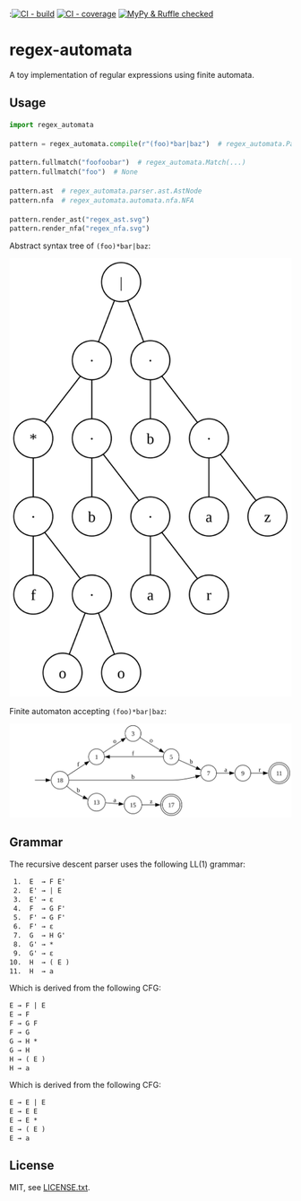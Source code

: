 :[![CI - build](https://img.shields.io/github/actions/workflow/status/tkarabela/miscreaders/main.yml?branch=master)](https://github.com/tkarabela/miscreaders/actions)
[![CI - coverage](https://img.shields.io/codecov/c/github/tkarabela/miscreaders)](https://app.codecov.io/github/tkarabela/miscreaders)
[![MyPy & Ruffle checked](https://img.shields.io/badge/MyPy%20%26%20Ruffle-checked-blue?style=flat)](https://github.com/tkarabela/pysubs2/actions)

# regex-automata

A toy implementation of regular expressions using finite automata.

## Usage

```python
import regex_automata

pattern = regex_automata.compile(r"(foo)*bar|baz")  # regex_automata.Pattern

pattern.fullmatch("foofoobar")  # regex_automata.Match(...)
pattern.fullmatch("foo")  # None

pattern.ast  # regex_automata.parser.ast.AstNode
pattern.nfa  # regex_automata.automata.nfa.NFA

pattern.render_ast("regex_ast.svg")
pattern.render_nfa("regex_nfa.svg")
```

Abstract syntax tree of `(foo)*bar|baz`:

![tree for (foo)*bar|baz](./static/example_ast.svg)

Finite automaton accepting `(foo)*bar|baz`:

![automaton for (foo)*bar|baz](./static/example_nfa.svg)

## Grammar

The recursive descent parser uses the following LL(1) grammar:

```
 1.  E  → F E'
 2.  E' → | E
 3.  E' → ε
 4.  F  → G F'
 5.  F' → G F'
 6.  F' → ε
 7.  G  → H G'
 8.  G' → *
 9.  G' → ε
10.  H  → ( E )
11.  H  → a
```

Which is derived from the following CFG:

```
E → F | E
E → F
F → G F
F → G
G → H *
G → H
H → ( E )
H → a
```

Which is derived from the following CFG:

```
E → E | E
E → E E
E → E *
E → ( E )
E → a
```

## License

MIT, see [LICENSE.txt](./LICENSE.txt).
